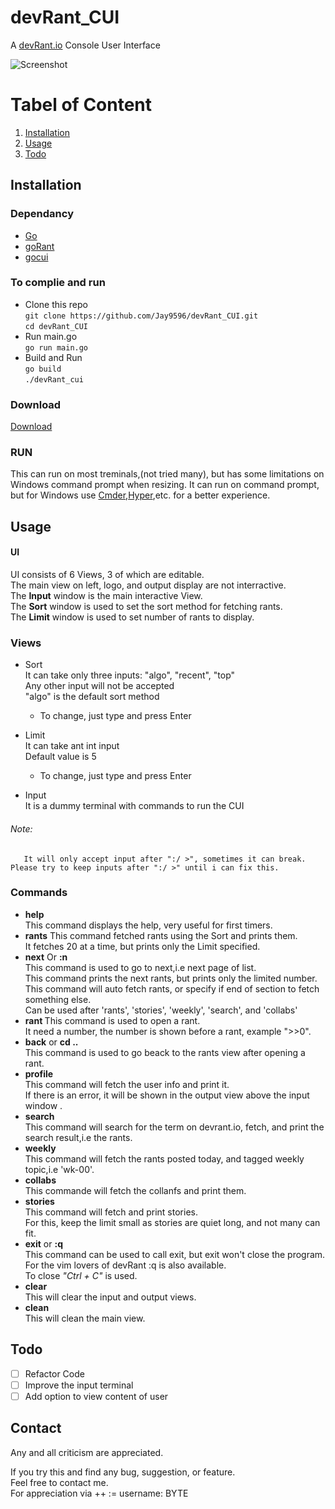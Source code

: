 # devRant_CUI
A [devRant.io](https://www.devrant.io/) Console User Interface  

![Screenshot](https://raw.github.com/Jay9596/devRant_CUI/master/docs/images/devRant_CUI.png)

# Tabel of Content
1. [Installation](#Installation)  
2. [Usage](#Usage)  
3. [Todo](#todo)  

## Installation
 ### Dependancy
 - [Go](https://golang.org/)
 - [goRant](https://www.github.com/Jay9596/goRant)
 - [gocui](https://.www.github.com/jroimartin/gocui)
 
 ### To complie and run  
  * Clone this repo  
    ` git clone https://github.com/Jay9596/devRant_CUI.git `  
    ` cd devRant_CUI `
  * Run main.go  
    ` go run main.go `
  * Build and Run  
    ` go build `  
    ` ./devRant_cui `
 
 ### Download
  [Download](https://github.com/Jay9596/devRant_CUI/releases/tag/v0.7)
 ### RUN
  This can run on most treminals,(not tried many), but has some limitations on Windows command prompt when resizing.
  It can run on command prompt, but for Windows use [Cmder](http://cmder.net/),[Hyper](https://github.com/zeit/hyper),etc. for a better experience.  
## Usage
  #### UI 
  UI consists of 6 Views, 3 of which are editable.  
  The main view on left, logo, and output display are not interractive.  
  The __Input__ window is the main interactive View.  
  The __Sort__ window is used to set the sort method for fetching rants.  
  The __Limit__ window is used to set number of rants to display.  
  
  ### Views
  - Sort  
     It can take only three inputs: "algo", "recent", "top"  
     Any other input will not be accepted  
     "algo" is the default sort method  
       
     * To change, just type and press Enter  
  - Limit  
     It can take ant int input  
     Default value is 5  
       
     * To change, just type and press Enter  
  - Input  
     It is a dummy terminal with commands to run the CUI  
  ###### Note:   
       It will only accept input after ":/ >", sometimes it can break. Please try to keep inputs after ":/ >" until i can fix this.  
  
  ### Commands  
  - **help**  
   This command displays the help, very useful for first timers.  
  - **rants** 
   This command fetched rants using the Sort and prints them.  
   It fetches 20 at a time, but prints only the Limit specified.  
  - **next** Or **:n**  
   This command is used to go to next,i.e next page of list.  
   This command prints the next rants, but prints only the limited number.  
   This command will auto fetch rants, or specify if end of section to fetch something else.  
   Can be used after 'rants', 'stories', 'weekly', 'search', and 'collabs'  
  - **rant <int>**
   This command is used to open a rant.  
   It need a number, the number is shown before a rant, example ">>0".  
  - **back** or **cd ..**  
   This command is used to go beack to the rants view after opening a rant.  
  - **profile <username>**  
   This command will fetch the user info and print it.  
   If there is an error, it will be shown in the output view above the input window  .
  - **search <term>**  
   This command will search for the term on devrant.io, fetch, and print the search result,i.e the rants.  
  - **weekly**  
   This command will fetch the rants posted today, and tagged weekly topic,i.e 'wk-00'.  
  - **collabs**  
   This commande will fetch the collanfs and print them.  
  - **stories**  
   This command will fetch and print stories.  
   For this, keep the limit small as stories are quiet long, and not many can fit.  
  - **exit** or **:q**  
   This command can be used to call exit, but exit won't close the program.  
   For the vim lovers of devRant :q is also available.  
   To close _"Ctrl + C"_ is used.  
  - **clear**  
   This will clear the input and output views.  
  - **clean**  
   This will clean the main view.  
  
## Todo
- [ ] Refactor Code
- [ ] Improve the input terminal  
- [ ] Add option to view content of user  

## Contact
Any and all criticism are appreciated.  

If you try this and find any bug, suggestion, or feature.  
Feel free to contact me.  
For appreciation via ++ := username: BYTE  
